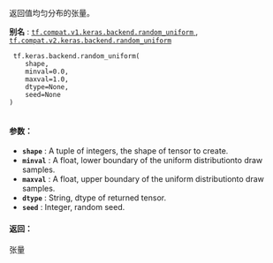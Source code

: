 返回值均匀分布的张量。

**别名** : [ `tf.compat.v1.keras.backend.random_uniform` ](/api_docs/python/tf/keras/backend/random_uniform), [ `tf.compat.v2.keras.backend.random_uniform` ](/api_docs/python/tf/keras/backend/random_uniform)

```
 tf.keras.backend.random_uniform(
    shape,
    minval=0.0,
    maxval=1.0,
    dtype=None,
    seed=None
)
 
```

#### 参数：
- **`shape`** : A tuple of integers, the shape of tensor to create.
- **`minval`** : A float, lower boundary of the uniform distributionto draw samples.
- **`maxval`** : A float, upper boundary of the uniform distributionto draw samples.
- **`dtype`** : String, dtype of returned tensor.
- **`seed`** : Integer, random seed.


#### 返回：
张量

